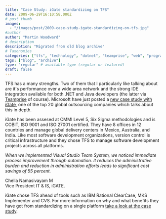 ```yaml
---
title: "Case Study: iGate standardizing on TFS"
date: 2009-06-29T16:10:58.000Z
# post thumb
images:
  - "/images/post/2009-case-study-igate-standardizing-on-tfs.jpg"
#author
author: "Martin Woodward"
# description
description: "Migrated from old blog archive"
# Taxonomies
categories: ["tfs", "technology", "dotnet", "teamprise", "web", "programming"]
tags: ["blog", "archive"]
type: "regular" # available type (regular or featured)
draft: false
---
```

[](http://www.igate.com/)   

TFS has a many strengths.  Two of them that I particularly like talking about are it's performance over a wide area network and the strong IDE integration available for both .NET and Java developers (the latter via [Teamprise](http://www.teamprise.com) of course).  Microsoft have just posted a [new case study with iGate](http://www.microsoft.com/india/CustomerEvidence/details.aspx?casestudyid=636&type=C), one of the top 20 global outsourcing companies which talks about this in depth.  

iGate has been assesed at CMMI Level 5, Six Sigma methodologies and is COBIT, ISO 9001 and ISO 27001 certified.  They have 8 offices in 12 countries and manage global delivery centers in Mexico, Australia, and India. Like most software development organizations, version control is critical infrastructure and they chose TFS to manage software development projects across all platforms.     

*When we implemented Visual Studio Team System, we noticed immediate process improvement through automation. It reduces the administrative burden and reduction in administration efforts leads to significant cost savings of 55 percent.* 

Chella Namasivayam M    
Vice President IT & IS, iGATE. 

iGate chose TFS ahead of tools such as IBM Rational ClearCase, MKS Implementer and CVS.  For more information on why and what benefits they have got from standardizing on a single platform [take a look at the case study](http://www.microsoft.com/india/CustomerEvidence/details.aspx?casestudyid=636&type=C).